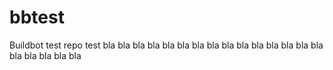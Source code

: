 # bbtest
Buildbot test repo
test
bla bla bla bla bla bla bla
bla bla bla bla bla bla bla
bla bla bla bla bla bla
